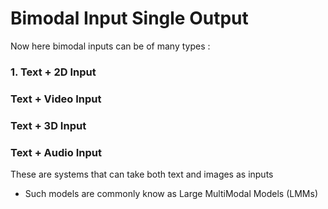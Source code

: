 # Bimodal Input Single Output

Now here bimodal inputs can be of many types : 


### 1.  Text + 2D Input


### Text + Video Input


### Text + 3D Input


### Text + Audio Input

These are systems that can take both text and images as inputs
- Such models are commonly know as Large MultiModal Models (LMMs) 
